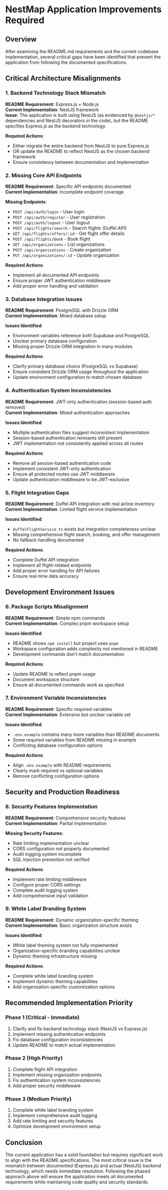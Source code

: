 # NestMap Application Improvements Required

## Overview
After examining the README.md requirements and the current codebase implementation, several critical gaps have been identified that prevent the application from following the documented specifications.

## Critical Architecture Misalignments

### 1. Backend Technology Stack Mismatch
**README Requirement**: Express.js + Node.js  
**Current Implementation**: NestJS framework  
**Issue**: The application is built using NestJS (as evidenced by `@nestjs/*` dependencies and NestJS decorators in the code), but the README specifies Express.js as the backend technology.

**Required Actions**:
- Either migrate the entire backend from NestJS to pure Express.js
- OR update the README to reflect NestJS as the chosen backend framework
- Ensure consistency between documentation and implementation

### 2. Missing Core API Endpoints
**README Requirement**: Specific API endpoints documented  
**Current Implementation**: Incomplete endpoint coverage

**Missing Endpoints**:
- `POST /api/auth/login` - User login
- `POST /api/auth/register` - User registration  
- `POST /api/auth/logout` - User logout
- `POST /api/flights/search` - Search flights (Duffel API)
- `GET /api/flights/offers/:id` - Get flight offer details
- `POST /api/flights/book` - Book flight
- `GET /api/organizations` - List organizations
- `POST /api/organizations` - Create organization
- `PUT /api/organizations/:id` - Update organization

**Required Actions**:
- Implement all documented API endpoints
- Ensure proper JWT authentication middleware
- Add proper error handling and validation

### 3. Database Integration Issues
**README Requirement**: PostgreSQL with Drizzle ORM  
**Current Implementation**: Mixed database setup

**Issues Identified**:
- Environment variables reference both Supabase and PostgreSQL
- Unclear primary database configuration
- Missing proper Drizzle ORM integration in many modules

**Required Actions**:
- Clarify primary database choice (PostgreSQL vs Supabase)
- Ensure consistent Drizzle ORM usage throughout the application
- Update environment configuration to match chosen database

### 4. Authentication System Inconsistencies
**README Requirement**: JWT-only authentication (session-based auth removed)  
**Current Implementation**: Mixed authentication approaches

**Issues Identified**:
- Multiple authentication files suggest inconsistent implementation
- Session-based authentication remnants still present
- JWT implementation not consistently applied across all routes

**Required Actions**:
- Remove all session-based authentication code
- Implement consistent JWT-only authentication
- Ensure all protected routes use JWT middleware
- Update authentication middleware to be JWT-exclusive

### 5. Flight Integration Gaps
**README Requirement**: Duffel API integration with real airline inventory  
**Current Implementation**: Limited flight service implementation

**Issues Identified**:
- `duffelFlightService.ts` exists but integration completeness unclear
- Missing comprehensive flight search, booking, and offer management
- No fallback handling documented

**Required Actions**:
- Complete Duffel API integration
- Implement all flight-related endpoints
- Add proper error handling for API failures
- Ensure real-time data accuracy

## Development Environment Issues

### 6. Package Scripts Misalignment
**README Requirement**: Simple npm commands  
**Current Implementation**: Complex pnpm workspace setup

**Issues Identified**:
- README shows `npm install` but project uses `pnpm`
- Workspace configuration adds complexity not mentioned in README
- Development commands don't match documentation

**Required Actions**:
- Update README to reflect pnpm usage
- Document workspace structure
- Ensure all documented commands work as specified

### 7. Environment Variable Inconsistencies
**README Requirement**: Specific required variables  
**Current Implementation**: Extensive but unclear variable set

**Issues Identified**:
- `.env.example` contains many more variables than README documents
- Some required variables from README missing in example
- Conflicting database configuration options

**Required Actions**:
- Align `.env.example` with README requirements
- Clearly mark required vs optional variables
- Remove conflicting configuration options

## Security and Production Readiness

### 8. Security Features Implementation
**README Requirement**: Comprehensive security features  
**Current Implementation**: Partial implementation

**Missing Security Features**:
- Rate limiting implementation unclear
- CORS configuration not properly documented
- Audit logging system incomplete
- SQL injection prevention not verified

**Required Actions**:
- Implement rate limiting middleware
- Configure proper CORS settings
- Complete audit logging system
- Add comprehensive input validation

### 9. White Label Branding System
**README Requirement**: Dynamic organization-specific theming  
**Current Implementation**: Basic organization structure exists

**Issues Identified**:
- White label theming system not fully implemented
- Organization-specific branding capabilities unclear
- Dynamic theming infrastructure missing

**Required Actions**:
- Complete white label branding system
- Implement dynamic theming capabilities
- Add organization-specific customization options

## Recommended Implementation Priority

### Phase 1 (Critical - Immediate)
1. Clarify and fix backend technology stack (NestJS vs Express.js)
2. Implement missing authentication endpoints
3. Fix database configuration inconsistencies
4. Update README to match actual implementation

### Phase 2 (High Priority)
1. Complete flight API integration
2. Implement missing organization endpoints
3. Fix authentication system inconsistencies
4. Add proper security middleware

### Phase 3 (Medium Priority)
1. Complete white label branding system
2. Implement comprehensive audit logging
3. Add rate limiting and security features
4. Optimize development environment setup

## Conclusion

The current application has a solid foundation but requires significant work to align with the README specifications. The most critical issue is the mismatch between documented (Express.js) and actual (NestJS) backend technology, which needs immediate resolution. Following the phased approach above will ensure the application meets all documented requirements while maintaining code quality and security standards.
